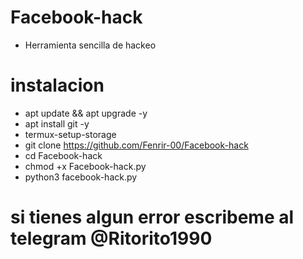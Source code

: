 # Facebook-hack

* Herramienta sencilla de hackeo
# instalacion
* apt update && apt upgrade -y
* apt install git -y
* termux-setup-storage
* git clone https://github.com/Fenrir-00/Facebook-hack
* cd Facebook-hack
* chmod +x Facebook-hack.py
* python3 facebook-hack.py
# si tienes algun error escribeme al telegram @Ritorito1990

